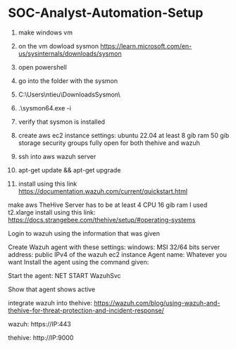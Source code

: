 # SOC-Analyst-Automation-Setup

1. make windows vm

2. on the vm dowload sysmon
https://learn.microsoft.com/en-us/sysinternals/downloads/sysmon

3. open powershell

4. go into the folder with the sysmon

5. C:\Users\ntieu\DownloadsSysmon\
6. .\sysmon64.exe -i
7. verify that sysmon is installed
8. create aws ec2 instance
   settings:
     ubuntu 22.04
   at least 8 gib ram
   50 gib storage
   security groups fully open for both thehive and wazuh
   
10. ssh into aws wazuh server
11. apt-get update && apt-get upgrade
12. install using this link
    https://documentation.wazuh.com/current/quickstart.html

make aws TheHive Server
has to be at least 4 CPU 16 gib ram
I used t2.xlarge
install using this link:
https://docs.strangebee.com/thehive/setup/#operating-systems

Login to wazuh using the information that was given

Create Wazuh agent with these settings:
windows: MSI 32/64 bits
server address: public IPv4 of the wazuh ec2 instance
Agent name: Whatever you want
Install the agent using the command given:

Start the agent:
NET START WazuhSvc

Show that agent shows active

integrate wazuh into thehive:
https://wazuh.com/blog/using-wazuh-and-thehive-for-threat-protection-and-incident-response/

wazuh:
https://IP:443

thehive:
http://IP:9000
